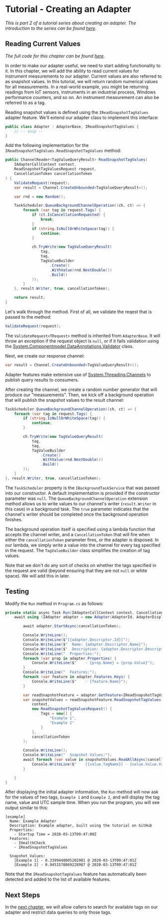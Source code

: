 # Tutorial - Creating an Adapter

_This is part 2 of a tutorial series about creating an adapter. The introduction to the series can be found [here](00-Introduction.md)._


## Reading Current Values

_The full code for this chapter can be found [here](/examples/tutorials/creating-an-adapter/chapter-02)._

In order to make our adapter useful, we need to start adding functionality to it. In this chapter, we will add the ability to read current values for instrument measurements to our adapter. Current values are also referred to as snapshot values. In this tutorial, we will return random numerical values for all measurements. In a real-world example, you might be returning readings from IoT sensors, instruments in an industrial process, Windows performance counters, and so on. An instrument measurement can also be referred to as a tag. 

Reading snapshot values is defined using the `IReadSnapshotTagValues` adapter feature. We'll extend our adapter class to implement this interface:

```csharp
public class Adapter : AdapterBase, IReadSnapshotTagValues {
    // -- snip --
}
```

Add the following implementation for the `IReadSnapshotTagValues.ReadSnapshotTagValues` method:

```csharp
public ChannelReader<TagValueQueryResult> ReadSnapshotTagValues(
    IAdapterCallContext context, 
    ReadSnapshotTagValuesRequest request, 
    CancellationToken cancellationToken
) {
    ValidateRequest(request);
    var result = Channel.CreateUnbounded<TagValueQueryResult>();

    var rnd = new Random();

    TaskScheduler.QueueBackgroundChannelOperation((ch, ct) => {
        foreach (var tag in request.Tags) {
            if (ct.IsCancellationRequested) {
                break;
            }
            if (string.IsNullOrWhiteSpace(tag)) {
                continue;
            }

            ch.TryWrite(new TagValueQueryResult(
                tag,
                tag,
                TagValueBuilder
                    .Create()
                    .WithValue(rnd.NextDouble())
                    .Build()
            ));
        }
    }, result.Writer, true, cancellationToken);

    return result;
}
```

Let's walk through the method. First of all, we validate the reqest that is passed to the method:

```csharp
ValidateRequest(request);
```

The `ValidateRequest<TRequest>` method is inherited from `AdapterBase`. It will throw an exception if the request object is `null`, or if it fails validation using the [System.Componentmodel.DataAnnotations.Validator](https://docs.microsoft.com/en-us/dotnet/api/system.componentmodel.dataannotations.validator) class.

Next, we create our response channel:

```csharp
var result = Channel.CreateUnbounded<TagValueQueryResult>();
```

Adapter features make extensive use of [System.Threading.Channels](https://www.nuget.org/packages/System.Threading.Channels/) to publish query results to consumers.

After creating the channel, we create a random number generator that will produce our "measurements". Then, we kick off a background operation that will publish the snapshot values to the result channel:

```csharp
TaskScheduler.QueueBackgroundChannelOperation((ch, ct) => {
    foreach (var tag in request.Tags) {
        if (string.IsNullOrWhiteSpace(tag)) {
            continue;
        }

        ch.TryWrite(new TagValueQueryResult(
            tag,
            tag,
            TagValueBuilder
                .Create()
                .WithValue(rnd.NextDouble())
                .Build()
        ));
    }
}, result.Writer, true, cancellationToken);
```

The `TaskScheduler` property is the `IBackgroundTaskService` that was passed into our constructor. A default implementation is provided if the constructor parameter was `null`. The `QueueBackgroundChannelOperation` extension method allows us to write values to our channel's writer (`result.Writer` in this case) in a background task. The `true` parameter indicates that the channel's writer should be completed once the background operation finishes.

The background operation itself is specified using a lambda function that accepts the channel writer, and a `CancellationToken` that will fire when either the `cancellationToken` parameter fires, or the adapter is disposed. In our lambda, we simply write a value into the channel for every tag specified in the request. The `TagValueBuilder` class simplifies the creation of tag values.

Note that we don't do any sort of checks on whether the tags specified in the request are valid (beyond ensuring that they are not `null` or white space). We will add this in later.


## Testing

Modify the `Run` method in `Program.cs` as follows:

```csharp
private static async Task Run(IAdapterCallContext context, CancellationToken cancellationToken) {
    await using (IAdapter adapter = new Adapter(AdapterId, AdapterDisplayName, AdapterDescription)) {

        await adapter.StartAsync(cancellationToken);

        Console.WriteLine();
        Console.WriteLine($"[{adapter.Descriptor.Id}]");
        Console.WriteLine($"  Name: {adapter.Descriptor.Name}");
        Console.WriteLine($"  Description: {adapter.Descriptor.Description}");
        Console.WriteLine("  Properties:");
        foreach (var prop in adapter.Properties) {
            Console.WriteLine($"    - {prop.Name} = {prop.Value}");
        }
        Console.WriteLine("  Features:");
        foreach (var feature in adapter.Features.Keys) {
            Console.WriteLine($"    - {feature.Name}");
        }

        var readSnapshotFeature = adapter.GetFeature<IReadSnapshotTagValues>();
        var snapshotValues = readSnapshotFeature.ReadSnapshotTagValues(
            context,
            new ReadSnapshotTagValuesRequest() { 
                Tags = new[] { 
                    "Example 1",
                    "Example 2"
                }
            },
            cancellationToken
        );

        Console.WriteLine();
        Console.WriteLine("  Snapshot Values:");
        await foreach (var value in snapshotValues.ReadAllAsync(cancellationToken)) {
            Console.WriteLine($"    [{value.TagName}] - {value.Value.Value} @ {value.Value.UtcSampleTime:yyyy-MM-ddTHH:mm:ss}Z");
        }

    }
}
```

After displaying the initial adapter information, the `Run` method will now ask for the values of two tags, `Example 1` and `Example 2`, and will display the tag name, value and UTC sample time. When you run the program, you will see output similar to this:

```
[example]
  Name: Example Adapter
  Description: Example adapter, built using the tutorial on GitHub
  Properties:
    - Startup Time = 2020-03-13T09:47:00Z
  Features:
    - IHealthCheck
    - IReadSnapshotTagValues

  Snapshot Values:
    [Example 1] - 0.3399448005202901 @ 2020-03-13T09:47:01Z
    [Example 2] - 0.9451578869228987 @ 2020-03-13T09:47:01Z
```

Note that the `IReadSnapshotTagValues` feature has automatically been detected and added to the list of available features.


## Next Steps

In the [next chapter](03-Tag_Searches.md), we will allow callers to search for available tags on our adapter and restrict data queries to only those tags.

